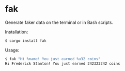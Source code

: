 # fak

Generate faker data on the terminal or in Bash scripts.

Installation:

```bash
$ cargo install fak
```

Usage:

```bash
$ fak "Hi %name! You just earned %u32 coins"
Hi Frederick Stanton! You just earned 242323242 coins
```

